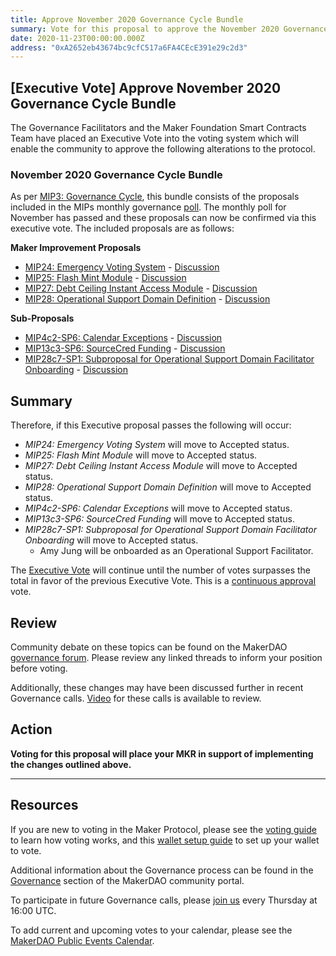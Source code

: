 ```yaml
---
title: Approve November 2020 Governance Cycle Bundle
summary: Vote for this proposal to approve the November 2020 Governance Cycle Bundle
date: 2020-11-23T00:00:00.000Z
address: "0xA2652eb43674bc9cfC517a6FA4CEcE391e29c2d3"
---
```

## [Executive Vote] Approve November 2020 Governance Cycle Bundle

The Governance Facilitators and the Maker Foundation Smart Contracts Team have placed an Executive Vote into the voting system which will enable the community to approve the following alterations to the protocol.

###  November 2020 Governance Cycle Bundle

As per [MIP3: Governance Cycle](https://github.com/makerdao/mips/blob/master/MIP3/mip3.md), this bundle consists of the proposals included in the MIPs monthly governance [poll](https://vote.makerdao.com/polling/QmWaNdbq?network=mainnet#poll-detail). The monthly poll for November has passed and these proposals can now be confirmed via this executive vote. The included proposals are as follows:

**Maker Improvement Proposals**  

- [MIP24: Emergency Voting System](https://github.com/makerdao/mips/blob/formal-submission/MIP24/mip24.md) - [Discussion](https://forum.makerdao.com/t/mip24-emergency-voting-system-replaces-mip-5/4009)
- [MIP25: Flash Mint Module](https://github.com/makerdao/mips/blob/formal-submission/MIP25/mip25.md) - [Discussion](https://forum.makerdao.com/t/mip25-flash-mint-module/4400)
- [MIP27: Debt Ceiling Instant Access Module](https://github.com/makerdao/mips/blob/formal-submission/MIP27/mip27.md) - [Discussion](https://forum.makerdao.com/t/mip27-debt-ceiling-instant-access-module/4625)
- [MIP28: Operational Support Domain Definition](https://github.com/makerdao/mips/blob/formal-submission/MIP28/mip28.md) - [Discussion](https://forum.makerdao.com/t/mip28-operational-support-domain-definition/4627)

**Sub-Proposals**  

- [MIP4c2-SP6: Calendar Exceptions](https://github.com/makerdao/mips/blob/formal-submission/MIP4/MIP4c2-Subproposals/MIP4c2-SP6.md) - [Discussion](https://forum.makerdao.com/t/mip4c2-sp6-calendar-exceptions/4546)
- [MIP13c3-SP6: SourceCred Funding](https://github.com/makerdao/mips/blob/formal-submission/MIP13/MIP13c3-Subproposals/MIP13c3-SP6.md) - [Discussion](https://forum.makerdao.com/t/mip13c3-sp6-sourcecred-funding/4545)
- [MIP28c7-SP1: Subproposal for Operational Support Domain Facilitator Onboarding](https://github.com/makerdao/mips/blob/formal-submission/MIP28/MIP28c7-Subproposals/MIP28c7-SP1.md) - [Discussion](https://forum.makerdao.com/t/mip28c7-sp1-subproposal-for-operational-support-domain-facilitator-onboarding/4628)

## Summary

Therefore, if this Executive proposal passes the following will occur:
* *MIP24: Emergency Voting System* will move to Accepted status.
* *MIP25: Flash Mint Module* will move to Accepted status.
* *MIP27: Debt Ceiling Instant Access Module* will move to Accepted status.
* *MIP28: Operational Support Domain Definition* will move to Accepted status.
* *MIP4c2-SP6: Calendar Exceptions* will move to Accepted status.
* *MIP13c3-SP6: SourceCred Funding* will move to Accepted status.
* *MIP28c7-SP1: Subproposal for Operational Support Domain Facilitator Onboarding* will move to Accepted status.
	* Amy Jung will be onboarded as an Operational Support Facilitator. 

The [Executive Vote](https://community-development.makerdao.com/en/learn/governance/on-chain-gov) will continue until the number of votes surpasses the total in favor of the previous Executive Vote. This is a [continuous approval](https://community-development.makerdao.com/en/learn/governance/how-voting-works) vote.

## Review

Community debate on these topics can be found on the MakerDAO [governance forum](https://forum.makerdao.com/). Please review any linked threads to inform your position before voting.

Additionally, these changes may have been discussed further in recent Governance calls. [Video](https://www.youtube.com/playlist?list=PLLzkWCj8ywWNq5-90-Id6VPSsrk4OWVan) for these calls is available to review.

## Action

**Voting for this proposal will place your MKR in support of implementing the changes outlined above.**

---

## Resources

If you are new to voting in the Maker Protocol, please see the [voting guide](https://community-development.makerdao.com/en/learn/governance/how-voting-works/) to learn how voting works, and this [wallet setup guide](https://community-development.makerdao.com/en/learn/governance/voting-setup/) to set up your wallet to vote.

Additional information about the Governance process can be found in the [Governance](https://community-development.makerdao.com/en/learn/governance) section of the MakerDAO community portal.

To participate in future Governance calls, please [join us](https://github.com/makerdao/community/tree/master/governance/governance-and-risk-meetings) every Thursday at 16:00 UTC.

To add current and upcoming votes to your calendar, please see the [MakerDAO Public Events Calendar](https://calendar.google.com/calendar/embed?src=makerdao.com_3efhm2ghipksegl009ktniomdk%40group.calendar.google.com&amp;ctz=UTC&amp;mode=week&amp;showCalendars=0&amp;showPrint=0).